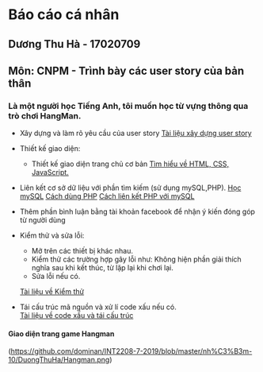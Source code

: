 # Báo cáo cá nhân
## Dương Thu Hà - 17020709
## Môn: CNPM - Trình bày các user story của bản thân
### Là một người học Tiếng Anh, tôi muốn học từ vựng thông qua trò chơi HangMan.
- Xây dựng và làm rõ yêu cầu của user story
 [Tài liệu xây dựng user story](https://docs.google.com/document/d/1a4i_31R8WBUAnF91syr1FwBpKoAiTY6rEJt1xWjb74M/edit#heading=h.22k63k6hf7hl)
- Thiết kế giao diện:
	- Thiết kế giao diện trang chủ cơ bản
	[Tìm hiểu về HTML, CSS, JavaScript.](http://www.w3schools.com)
- Liên kết cơ sở dữ liệu với phần tìm kiếm (sử dụng mySQL,PHP).
	[Học mySQL](https://freetuts.net/hoc-mysql)
	[Cách dùng PHP](https://www.w3schools.com/php/default.asp)
	[Cách liên kết PHP với mySQL](https://freetuts.net/ket-noi-co-so-du-lieu-mysql-su-dung-mysqli-trong-php-191.html)
- Thêm phần bình luận bằng tài khoản facebook để nhận ý kiến đóng góp từ người dùng

- Kiểm thử và sửa lỗi:
	- Mở trên các thiết bị khác nhau.
	- Kiểm thử các trường hợp gây lỗi như: Không hiện phần giải thích nghĩa sau khi kết thúc, từ lặp lại khi chơi lại.
	- Sửa lỗi nếu có.

	[Tài liệu về Kiểm thử](https://docs.google.com/document/d/1a4i_31R8WBUAnF91syr1FwBpKoAiTY6rEJt1xWjb74M/edit#heading=h.rxddpdxv9qym)
- Tái cấu trúc mã nguồn và xử lí code xấu nếu có.	
	[Tài liệu về code xấu và tái cấu trúc](https://docs.google.com/document/d/1a4i_31R8WBUAnF91syr1FwBpKoAiTY6rEJt1xWjb74M/edit#heading=h.ws3padpks5uo)

#### Giao diện trang game Hangman
(https://github.com/dominan/INT2208-7-2019/blob/master/nh%C3%B3m-10/DuongThuHa/Hangman.png)
